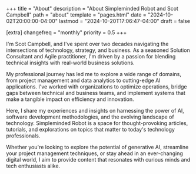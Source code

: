 +++
title = "About"
description = "About Simpleminded Robot and Scot Campbell"
path = "about"
template = "pages.html"
date = "2024-10-02T20:00:00-04:00"
lastmod = "2024-10-20T17:06:47-04:00"
draft = false

[extra]
changefreq = "monthly"
priority = 0.5
+++


I'm Scot Campbell, and I've spent over two decades navigating the intersections of technology, strategy, and business. As a seasoned Solution Consultant and Agile practitioner, I'm driven by a passion for blending technical insights with real-world business solutions.

My professional journey has led me to explore a wide range of domains, from project management and data analytics to cutting-edge AI applications. I've worked with organizations to optimize operations, bridge gaps between technical and business teams, and implement systems that make a tangible impact on efficiency and innovation.

Here, I share my experiences and insights on harnessing the power of AI, software development methodologies, and the evolving landscape of technology. Simpleminded Robot is a space for thought-provoking articles, tutorials, and explorations on topics that matter to today's technology professionals.

Whether you're looking to explore the potential of generative AI, streamline your project management techniques, or stay ahead in an ever-changing digital world, I aim to provide content that resonates with curious minds and tech enthusiasts alike.

